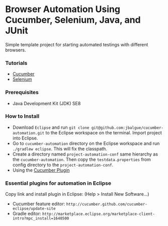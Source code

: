 # Browser Automation Using Cucumber, Selenium, Java, and JUnit


Simple template project for starting automated testings with different browsers.

### Tutorials
* [Cucumber](https://cucumber.io/docs/reference/browser-automation)
* [Selenium](http://www.seleniumhq.org/)


### Prerequisites

* Java Development Kit (JDK) SE8

### How to Install
* Download `Eclipse` and run `git clone git@github.com:jbalgue/cucumber-automation.git` to the Eclipse workspace on the terminal. Import project into Eclipse.
* Go to `cucumber-automation` directory on the Eclipse workspace and run `./gradlew eclipse`. This will fix the classpath.
* Create a directory named `project-automation-conf` same hierarchy as the `cucumber-automation`. Then copy the `testdata.properties` from config directory to the `project-automation-conf`.
* Using the [Cucumber Plugin](https://github.com/samueltbrown/gradle-cucumber-plugin)

### Essential plugins for automation in Eclipse

Copy link and install plugin in Eclipse: (Help > Install New Software...)

* Cucumber feature editor: `http://cucumber.github.com/cucumber-eclipse/update-site`
* Gradle editor: `http://marketplace.eclipse.org/marketplace-client-intro?mpc_install=1640500`